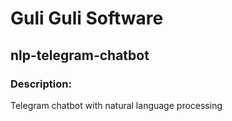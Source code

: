 # Guli Guli Software

## nlp-telegram-chatbot

### Description:
Telegram chatbot with natural language processing
